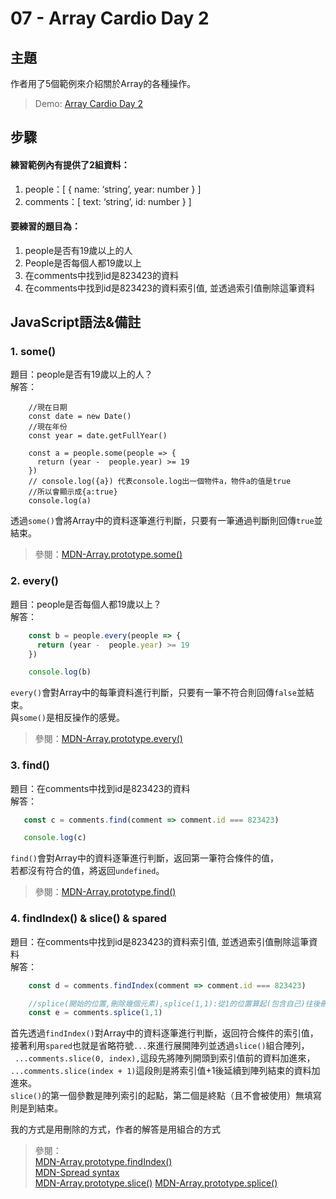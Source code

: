 # 07 - Array Cardio Day 2

## **主題**
作者用了5個範例來介紹關於Array的各種操作。

>Demo: [Array Cardio Day 2](https://neilworlds.com/javascript-30/07_Array-Cardio-Day-2/index.html)  

## **步驟**
#### 練習範例內有提供了2組資料：
1. people：[ { name: ‘string’, year: number } ]
3. comments：[ text: ‘string’, id: number } ]

#### 要練習的題目為：
1. people是否有19歲以上的人
2. People是否每個人都19歲以上
3. 在comments中找到id是823423的資料
4. 在comments中找到id是823423的資料索引值, 並透過索引值刪除這筆資料

## **JavaScript語法&備註**
### **1. some()**
題目：people是否有19歲以上的人？  
解答：
````
	//現在日期
    const date = new Date()
    //現在年份
    const year = date.getFullYear()

    const a = people.some(people => {
      return (year -  people.year) >= 19 
    })
    // console.log({a}) 代表console.log出一個物件a，物件a的值是true
    //所以會顯示成{a:true} 
    console.log(a)
````
透過`some()`會將Array中的資料逐筆進行判斷，只要有一筆通過判斷則回傳`true`並結束。
>參閱：[MDN-Array.prototype.some()](https://developer.mozilla.org/en-US/docs/Web/JavaScript/Reference/Global_Objects/Array/some)

###   2. every() 
題目：people是否每個人都19歲以上？  
解答：
````javascript
    const b = people.every(people => {
      return (year -  people.year) >= 19 
    })

    console.log(b)
````
`every()`會對Array中的每筆資料進行判斷，只要有一筆不符合則回傳`false`並結束。  
與`some()`是相反操作的感覺。
>參閱：[MDN-Array.prototype.every()](https://developer.mozilla.org/en-US/docs/Web/JavaScript/Reference/Global_Objects/Array/every)

### 3. find()
題目：在comments中找到id是823423的資料  
解答：
````javascript
   const c = comments.find(comment => comment.id === 823423)

   console.log(c)
````
`find()`會對Array中的資料逐筆進行判斷，返回第一筆符合條件的值，  
若都沒有符合的值，將返回`undefined`。
>參閱：[MDN-Array.prototype.find()](https://developer.mozilla.org/en-US/docs/Web/JavaScript/Reference/Global_Objects/Array/find)

### **4. findIndex() & slice() & spared**
題目：在comments中找到id是823423的資料索引值, 並透過索引值刪除這筆資料  
解答：
````javascript
    const d = comments.findIndex(comment => comment.id === 823423)

    //splice(開始的位置,刪除幾個元素),splice(1,1):從1的位置算起(包含自己)往後刪除一個
    const e = comments.splice(1,1)
````
首先透過`findIndex()`對Array中的資料逐筆進行判斷，返回符合條件的索引值，    
接著利用`spared`也就是省略符號`...`來進行展開陣列並透過`slice()`組合陣列，  
` ...comments.slice(0, index),`這段先將陣列開頭到索引值前的資料加進來，  
`...comments.slice(index + 1)`這段則是將索引值+1後延續到陣列結束的資料加進來。  
`slice()`的第一個參數是陣列索引的起點，第二個是終點（且不會被使用）無填寫則是到結束。

我的方式是用刪除的方式，作者的解答是用組合的方式

>參閱：  
[MDN-Array.prototype.findIndex()](https://developer.mozilla.org/en-US/docs/Web/JavaScript/Reference/Global_Objects/Array/findIndex)  
[MDN-Spread syntax](https://developer.mozilla.org/en-US/docs/Web/JavaScript/Reference/Operators/Spread_operator)  
[MDN-Array.prototype.slice()](https://developer.mozilla.org/en-US/docs/Web/JavaScript/Reference/Global_Objects/Array/slice)
[MDN-Array.prototype.splice()](https://developer.mozilla.org/zh-TW/docs/Web/JavaScript/Reference/Global_Objects/Array/splice)
